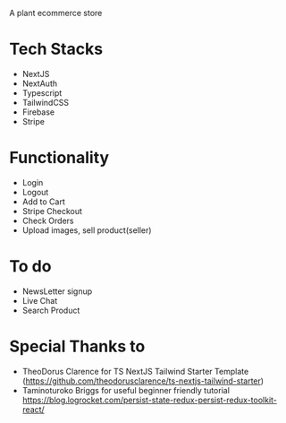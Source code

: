 A plant ecommerce store

# Tech Stacks

- NextJS
- NextAuth
- Typescript
- TailwindCSS
- Firebase
- Stripe

# Functionality

- Login
- Logout
- Add to Cart
- Stripe Checkout
- Check Orders
- Upload images, sell product(seller)

# To do

- NewsLetter signup
- Live Chat
- Search Product

# Special Thanks to

- TheoDorus Clarence for TS NextJS Tailwind Starter Template (https://github.com/theodorusclarence/ts-nextjs-tailwind-starter)
- Taminoturoko Briggs for useful beginner friendly tutorial https://blog.logrocket.com/persist-state-redux-persist-redux-toolkit-react/
